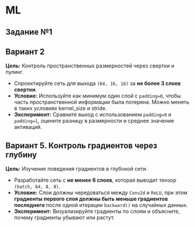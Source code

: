 # ML
## Задание №1
## Вариант 2

**Цель:** Контроль пространственных размерностей через свертки и пулинг.

- Спроектируйте сеть для выхода `(64, 16, 16)` за **не более 3 слоев свертки**.
- **Условие:** Используйте как минимум один слой с `padding=0`, чтобы часть пространственной информации была потеряна. Можно менять в таких условиях kernel_size и stride.
- **Эксперимент:** Сравните выход с использованием `padding=0` и `padding=1`, оцените разницу в размерности и среднее значение активаций.

## Вариант 5. Контроль градиентов через глубину

**Цель:** Изучение поведения градиентов в глубокой сети.

- Разработайте сеть с **не менее 6 слоев**, которая выводит тензор `(batch, 64, 8, 8)`.
- **Условие:** Слои должны чередоваться между `Conv2d` и `ReLU`, при этом **градиенты первого слоя должны быть меньше градиентов последнего** после одной итерации `backward()` на случайных данных.
- **Эксперимент:** Визуализируйте градиенты по слоям и объясните, почему градиенты убывают или растут.
